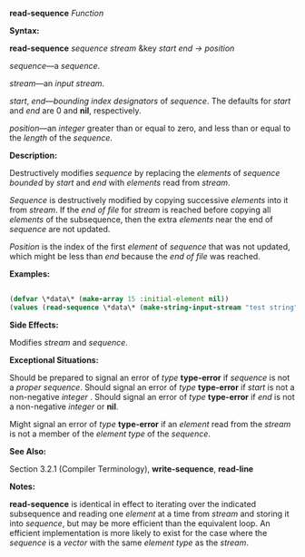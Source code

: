 **read-sequence** *Function* 



**Syntax:** 



**read-sequence** *sequence stream* &amp;key *start end → position* 



*sequence*—a *sequence*. 



*stream*—an *input stream*. 



*start*, *end*—*bounding index designators* of *sequence*. The defaults for *start* and *end* are 0 and **nil**, respectively. 



*position*—an *integer* greater than or equal to zero, and less than or equal to the *length* of the *sequence*. 



**Description:** 



Destructively modifies *sequence* by replacing the *elements* of *sequence bounded* by *start* and *end* with *elements* read from *stream*. 



*Sequence* is destructively modified by copying successive *elements* into it from *stream*. If the *end of file* for *stream* is reached before copying all *elements* of the subsequence, then the extra *elements* near the end of *sequence* are not updated. 







 



 



*Position* is the index of the first *element* of *sequence* that was not updated, which might be less than *end* because the *end of file* was reached. 



**Examples:**
```lisp
 
(defvar \*data\* (make-array 15 :initial-element nil)) 
(values (read-sequence \*data\* (make-string-input-stream "test string")) \*data\*) → 11, #(#\t #\e #\s #\t #\Space #\s #\t #\r #\i #\n #\g NIL NIL NIL NIL) 

```
**Side Effects:** 



Modifies *stream* and *sequence*. 



**Exceptional Situations:** 



Should be prepared to signal an error of *type* **type-error** if *sequence* is not a *proper sequence*. Should signal an error of *type* **type-error** if *start* is not a non-negative *integer* . Should signal an error of *type* **type-error** if *end* is not a non-negative *integer* or **nil**. 



Might signal an error of *type* **type-error** if an *element* read from the *stream* is not a member of the *element type* of the *sequence*. 



**See Also:** 



Section 3.2.1 (Compiler Terminology), **write-sequence**, **read-line** 



**Notes:** 



**read-sequence** is identical in effect to iterating over the indicated subsequence and reading one *element* at a time from *stream* and storing it into *sequence*, but may be more efficient than the equivalent loop. An efficient implementation is more likely to exist for the case where the *sequence* is a *vector* with the same *element type* as the *stream*. 



